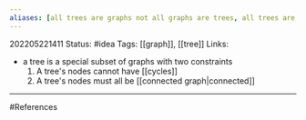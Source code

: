 ```yaml
---
aliases: [all trees are graphs not all graphs are trees, all trees are graphs]
---
```

202205221411
Status: #idea
Tags: [[graph]], [[tree]]
Links:

- a tree is a special subset of graphs with two constraints
	1. A tree's nodes cannot have [[cycles]]
	2. A tree's nodes must all be [[connected graph|connected]]

___
#References

